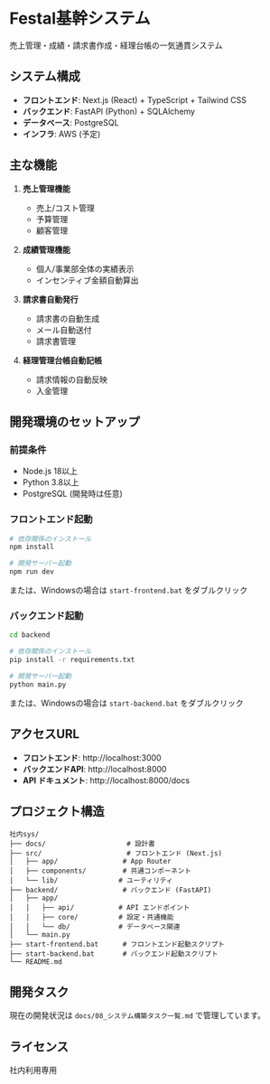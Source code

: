 # Festal基幹システム

売上管理・成績・請求書作成・経理台帳の一気通貫システム

## システム構成

- **フロントエンド**: Next.js (React) + TypeScript + Tailwind CSS
- **バックエンド**: FastAPI (Python) + SQLAlchemy
- **データベース**: PostgreSQL
- **インフラ**: AWS (予定)

## 主な機能

1. **売上管理機能**
   - 売上/コスト管理
   - 予算管理
   - 顧客管理

2. **成績管理機能**
   - 個人/事業部全体の実績表示
   - インセンティブ金額自動算出

3. **請求書自動発行**
   - 請求書の自動生成
   - メール自動送付
   - 請求書管理

4. **経理管理台帳自動記帳**
   - 請求情報の自動反映
   - 入金管理

## 開発環境のセットアップ

### 前提条件

- Node.js 18以上
- Python 3.8以上
- PostgreSQL (開発時は任意)

### フロントエンド起動

```bash
# 依存関係のインストール
npm install

# 開発サーバー起動
npm run dev
```

または、Windowsの場合は `start-frontend.bat` をダブルクリック

### バックエンド起動

```bash
cd backend

# 依存関係のインストール
pip install -r requirements.txt

# 開発サーバー起動
python main.py
```

または、Windowsの場合は `start-backend.bat` をダブルクリック

## アクセスURL

- **フロントエンド**: http://localhost:3000
- **バックエンドAPI**: http://localhost:8000
- **API ドキュメント**: http://localhost:8000/docs

## プロジェクト構造

```
社内sys/
├── docs/                    # 設計書
├── src/                     # フロントエンド (Next.js)
│   ├── app/                # App Router
│   ├── components/         # 共通コンポーネント
│   └── lib/               # ユーティリティ
├── backend/                # バックエンド (FastAPI)
│   ├── app/
│   │   ├── api/           # API エンドポイント
│   │   ├── core/          # 設定・共通機能
│   │   └── db/            # データベース関連
│   └── main.py
├── start-frontend.bat      # フロントエンド起動スクリプト
├── start-backend.bat       # バックエンド起動スクリプト
└── README.md
```

## 開発タスク

現在の開発状況は `docs/08_システム構築タスク一覧.md` で管理しています。

## ライセンス

社内利用専用 